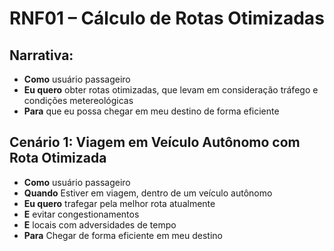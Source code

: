 # RNF01 – Cálculo de Rotas Otimizadas

## Narrativa:
- **Como** usuário passageiro
- **Eu quero** obter rotas otimizadas, que levam em consideração tráfego e condições metereológicas
- **Para** que eu possa chegar em meu destino de forma eficiente

## Cenário 1: Viagem em Veículo Autônomo com Rota Otimizada
- **Como** usuário passageiro
- **Quando** Estiver em viagem, dentro de um veículo autônomo
- **Eu quero** trafegar pela melhor rota atualmente
- **E** evitar congestionamentos
- **E** locais com adversidades de tempo
- **Para** Chegar de forma eficiente em meu destino